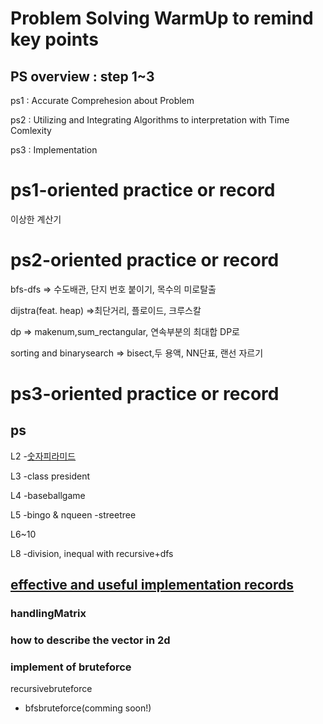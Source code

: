# Problem Solving WarmUp to remind key points

## PS overview : step 1~3
ps1 : Accurate Comprehesion about Problem

ps2 : Utilizing and Integrating Algorithms to interpretation with Time Comlexity

ps3 : Implementation

# ps1-oriented practice or record

이상한 계산기

# ps2-oriented practice or record

bfs-dfs => 수도배관, 단지 번호 붙이기, 목수의 미로탈출

dijstra(feat. heap) =>최단거리, 플로이드, 크루스칼

dp => makenum,sum_rectangular, 연속부분의 최대합 DP로

sorting and binarysearch => bisect,두 용액, NN단표, 랜선 자르기

# ps3-oriented practice or record
## ps
L2
-[숫자피라미드](https://github.com/devsacti/Algorithms_Query/blob/main/Algorithm/python/algorithmjobs/L2/%EC%88%AB%EC%9E%90%ED%94%BC%EB%9D%BC%EB%AF%B8%EB%93%9C.py)

L3
-class president

L4
-baseballgame

L5
-bingo & nqueen
-streetree

L6~10

L8
-division, inequal with recursive+dfs

## [effective and useful implementation records](https://github.com/devsacti/Algorithms_Query/tree/main/PSrecords_python/PS-WarmUp/UsefulImplRecords)
### handlingMatrix

### how to describe the vector in 2d

### implement of bruteforce
recursivebruteforce
+ bfsbruteforce(comming soon!)

